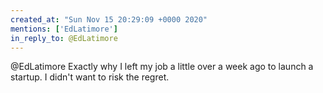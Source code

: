 ```yaml
---
created_at: "Sun Nov 15 20:29:09 +0000 2020"
mentions: ['EdLatimore']
in_reply_to: @EdLatimore
---
```


@EdLatimore Exactly why I left my job a little over a week ago to launch a startup. I didn't want to risk the regret.